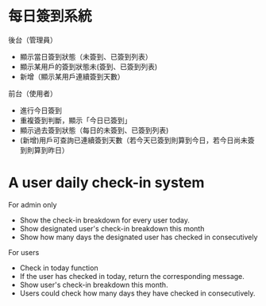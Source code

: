每日簽到系統
===
後台（管理員） 
 - 顯示當日簽到狀態（未簽到、已簽到列表） 
 - 顯示某用戶的簽到狀態未(簽到、已簽到列表)
 - 新增（顯示某用戶連續簽到天數）

前台（使用者）
 - 進行今日簽到
 - 重複簽到判斷，顯示「今日已簽到」 
 - 顯示過去簽到狀態（每日的未簽到、已簽到列表)
 - (新增)用戶可查詢已連續簽到天數（若今天已簽到則算到今日，若今日尚未簽到則算到昨日）

A user daily check-in system
===
For admin only
 - Show the check-in breakdown for every user today.
 - Show designated user's check-in breakdown this month
 - Show how many days the designated user has checked in consecutively

For users
 - Check in today function
 - If the user has checked in today, return the corresponding message.
 - Show user's check-in breakdown this month.
 - Users could check how many days they have checked in consecutively.
 
